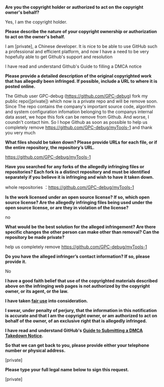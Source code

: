 **Are you the copyright holder or authorized to act on the copyright owner's behalf?**

Yes, I am the copyright holder.

**Please describe the nature of your copyright ownership or authorization to act on the owner's behalf.**

I am [private], a Chinese developer. It is nice to be able to use GitHub such a professional and efficient platform, and now I have a need to be very hopefully able to get Github's support and resolution

I have read and understand Github's Guide to filling a DMCA notice

**Please provide a detailed description of the original copyrighted work that has allegedly been infringed. If possible, include a URL to where it is posted online.**

The Github user GPC-debug (https://github.com/GPC-debug) fork my public repo([private]) which now is a private repo and will be remove soon. Since The repo contains the company's important source code, algorithm and system configuration infomation belonging to the companys internal data asset, we hope this fork can be remove from Github. And worse, I coundn't contact him. So I hope Github as soon as possible to help us completely remove https://github.com/GPC-debug/myTools-1 and thank you very much

**What files should be taken down? Please provide URLs for each file, or if the entire repository, the repository’s URL.**

https://github.com/GPC-debug/myTools-1

**Have you searched for any forks of the allegedly infringing files or repositories? Each fork is a distinct repository and must be identified separately if you believe it is infringing and wish to have it taken down.**

whole repositories ：https://github.com/GPC-debug/myTools-1

**Is the work licensed under an open source license? If so, which open source license? Are the allegedly infringing files being used under the open source license, or are they in violation of the license?**

no

**What would be the best solution for the alleged infringement? Are there specific changes the other person can make other than removal? Can the repository be made private?**

help us completely remove https://github.com/GPC-debug/myTools-1

**Do you have the alleged infringer’s contact information? If so, please provide it.**

No

**I have a good faith belief that use of the copyrighted materials described above on the infringing web pages is not authorized by the copyright owner, or its agent, or the law.**

**I have taken <a href="https://www.lumendatabase.org/topics/22">fair use</a> into consideration.**

**I swear, under penalty of perjury, that the information in this notification is accurate and that I am the copyright owner, or am authorized to act on behalf of the owner, of an exclusive right that is allegedly infringed.**

**I have read and understand GitHub's <a href="https://docs.github.com/articles/guide-to-submitting-a-dmca-takedown-notice/">Guide to Submitting a DMCA Takedown Notice</a>.**

**So that we can get back to you, please provide either your telephone number or physical address.**

[private]  

**Please type your full legal name below to sign this request.**

[private]  
